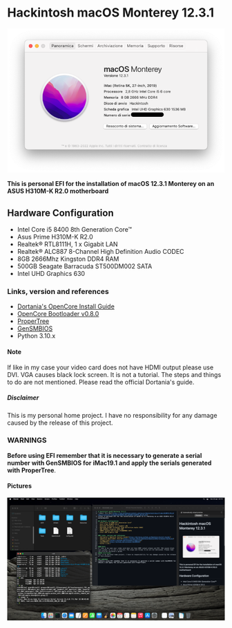 # Hackintosh macOS Monterey 12.3.1
![About This Mac](https://raw.githubusercontent.com/aicsx/Hackintosh-Asus-Prime-H310M-K-R2.0/main/screenshot/Schermata%202022-04-22%20alle%2015.38.54.png)

**This is personal EFI for the installation of macOS 12.3.1 Monterey on an ASUS H310M-K R2.0 motherboard**

## Hardware Configuration
- Intel Core i5 8400 8th Generation Core™
- Asus Prime H310M-K R2.0
- Realtek® RTL8111H, 1 x Gigabit LAN
- Realtek® ALC887 8-Channel High Definition Audio CODEC 
- 8GB 2666Mhz Kingston DDR4 RAM
- 500GB Seagate Barracuda ST500DM002 SATA 
- Intel UHD Graphics 630

### Links, version and references
- [Dortania's OpenCore Install Guide](https://dortania.github.io/OpenCore-Install-Guide/)
- [OpenCore Bootloader v0.8.0](https://github.com/acidanthera/OpenCorePkg/releases/tag/0.8.0)
- [ProperTree](https://github.com/corpnewt/ProperTree)
- [GenSMBIOS](https://github.com/corpnewt/GenSMBIOS)
- Python 3.10.x

#### Note
If like in my case your video card does not have HDMI output please use DVI. VGA causes black lock screen. It is not a tutorial. The steps and things to do are not mentioned. Please read the official Dortania's guide.
##### Disclaimer
This is my personal home project. I have no responsibility for any damage caused by the release of this project. 
### WARNINGS
**Before using EFI remember that it is necessary to generate a serial number with GenSMBIOS for iMac19.1 and apply the serials generated with ProperTree**.
#### Pictures
![Screenshot](https://raw.githubusercontent.com/aicsx/Hackintosh-Asus-Prime-H310M-K-R2.0/main/screenshot/Schermata%202022-04-22%20alle%2022.10.01.png)